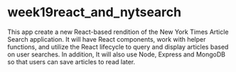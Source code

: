 # week19react_and_nytsearch
This app create a new React-based rendition of the New York Times Article Search application. It will have React components, work with helper functions, and utilize the React lifecycle to query and display articles based on user searches. In addition, It will also use Node, Express and MongoDB so that users can save articles to read later.

